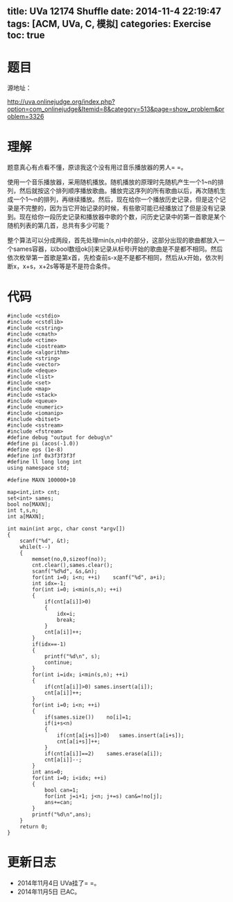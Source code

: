 title: UVa 12174 Shuffle
date: 2014-11-4 22:19:47
tags: [ACM, UVa, C, 模拟]
categories: Exercise
toc: true
---
# 题目	
源地址：

http://uva.onlinejudge.org/index.php?option=com_onlinejudge&Itemid=8&category=513&page=show_problem&problem=3326

# 理解
题意真心有点看不懂，原谅我这个没有用过音乐播放器的男人= =。

> 
使用一个音乐播放器，采用随机播放。随机播放的原理时先随机产生一个1~n的排列，然后就按这个排列顺序播放歌曲。播放完这序列的所有歌曲以后，再次随机生成一个1～n的排列，再继续播放。然后，现在给你一个播放历史记录，但是这个记录是不完整的，因为当它开始记录的时候，有些歌可能已经播放过了但是没有记录到。现在给你一段历史记录和播放器中歌的个数，问历史记录中的第一首歌是某个随机列表的第几首，总共有多少可能？

整个算法可以分成两段，首先处理min(s,n)中的部分，这部分出现的歌曲都放入一个sames容器，以bool数组ok[i]来记录从标号i开始的歌曲是不是都不相同。然后依次枚举第一首歌是第x首，先检查前s-x是不是都不相同，然后从x开始，依次判断x，x+s，x+2s等等是不是符合条件。

<!-- more -->

# 代码
```
#include <cstdio>
#include <cstdlib>
#include <cstring>
#include <cmath>
#include <ctime>
#include <iostream>
#include <algorithm>
#include <string>
#include <vector>
#include <deque>
#include <list>
#include <set>
#include <map>
#include <stack>
#include <queue>
#include <numeric>
#include <iomanip>
#include <bitset>
#include <sstream>
#include <fstream>
#define debug "output for debug\n"
#define pi (acos(-1.0))
#define eps (1e-8)
#define inf 0x3f3f3f3f
#define ll long long int
using namespace std;

#define MAXN 100000+10

map<int,int> cnt;
set<int> sames;
bool no[MAXN];
int t,s,n;
int a[MAXN];

int main(int argc, char const *argv[])
{
    scanf("%d", &t);
    while(t--)
    {
        memset(no,0,sizeof(no));
        cnt.clear(),sames.clear();
        scanf("%d%d", &s,&n);
        for(int i=0; i<n; ++i)    scanf("%d", a+i);
        int idx=-1;
        for(int i=0; i<min(s,n); ++i)
        {
            if(cnt[a[i]]>0)
            {
                idx=i;
                break;
            }
            cnt[a[i]]++;
        }
        if(idx==-1)
        {
            printf("%d\n", s);
            continue;
        }
        for(int i=idx; i<min(s,n); ++i)
        {
            if(cnt[a[i]]>0) sames.insert(a[i]);
            cnt[a[i]]++;
        }
        for(int i=0; i<n; ++i)
        {
            if(sames.size())    no[i]=1;
            if(i+s<n)
            {
                if(cnt[a[i+s]]>0)   sames.insert(a[i+s]);
                cnt[a[i+s]]++;
            }
            if(cnt[a[i]]==2)    sames.erase(a[i]);
            cnt[a[i]]--;
        }
        int ans=0;
        for(int i=0; i<idx; ++i)
        {
            bool can=1;
            for(int j=i+1; j<n; j+=s) can&=!no[j];
            ans+=can;
        }
        printf("%d\n",ans);
    }
    return 0;
}
```

# 更新日志
- 2014年11月4日 UVa挂了= =。
- 2014年11月5日 已AC。